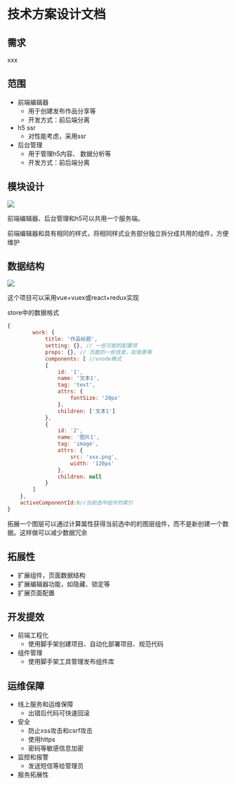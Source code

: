 # 技术方案设计文档
## 需求
xxx
## 范围
* 前端编辑器
  * 用于创建发布作品分享等
  * 开发方式：前后端分离
* h5 ssr 
  * 对性能考虑，采用ssr
* 后台管理
  * 用于管理h5内容、 数据分析等
  * 开发方式：前后端分离

## 模块设计
![](http://imooc-lego-homework.oss-cn-hangzhou.aliyuncs.com/docs/pages/%E5%89%8D%E7%AB%AF%E8%8F%9C%E9%B8%9F/images/1609135681.jpg)

前端编辑器、后台管理和h5可以共用一个服务端。

前端编辑器和具有相同的样式，将相同样式业务部分独立拆分成共用的组件，方便维护
## 数据结构
![](http://imooc-lego-homework.oss-cn-hangzhou.aliyuncs.com/docs/pages/%E5%89%8D%E7%AB%AF%E8%8F%9C%E9%B8%9F/images/example.png)

这个项目可以采用vue+vuex或react+redux实现

store中的数据格式
```js
{
        work: {
            title: '作品标题',
            setting: {}, // 一些可能的配置项 
            props: {}, // 页面的一些信息，如背景等
            components: [ //vnode格式
            {
                id: '1',
                name: '文本1',
                tag: 'text',
                attrs: {
                    fontSize: '20px'
                },
                children: ['文本1']
            },
            {
                id: '2',
                name: '图片1',
                tag: 'image',
                attrs: {
                    src: 'xxx.png',
                    width: '120px'
                },
                children: null
            }
        ]
    },
    activeComponentId:0//当前选中组件的索引
}
```

拓展一个图层可以通过计算属性获得当前选中的的图层组件，而不是新创建一个数据。这样做可以减少数据冗余
## 拓展性
* 扩展组件，页面数据结构
* 扩展编辑器功能，如隐藏、锁定等
* 扩展页面配置

## 开发提效
* 前端工程化
  * 使用脚手架创建项目、自动化部署项目、规范代码
* 组件管理
  * 使用脚手架工具管理发布组件库
## 运维保障
* 线上服务和运维保障
  * 出错后代码可快速回滚
* 安全
  * 防止xss攻击和csrf攻击
  * 使用https
  * 密码等敏感信息加密
* 监控和报警
  * 发送短信等给管理员
* 服务拓展性